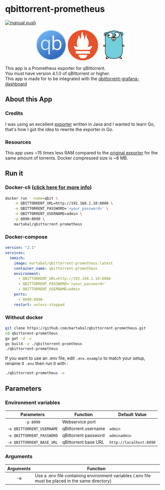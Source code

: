 # qbittorrent-prometheus

[![manual push](https://github.com/martabal/qbittorrent-prometheus/actions/workflows/push_docker.yml/badge.svg)](https://github.com/martabal/qbittorrent-prometheus/actions/workflows/push_docker.yml)

<p align="center">
<img src="img/qbittorrent.png" width=100> <img src="img/prometheus.png" width=100><img src="img/golang.png" width=100>
</p>

This app is a Prometheus exporter for qBittorrent.  
You must have version 4.1.0 of qBittorrent or higher.  
This app is made for to be integrated with the [qbittorrent-grafana-dashboard](https://github.com/caseyscarborough/qbittorrent-grafana-dashboard)  

## About this App

### Credits

I was using an excellent [exporter](https://github.com/caseyscarborough/qbittorrent-exporter) written in Java and I wanted to learn Go, that's how I got the idea to rewrite the exporter in Go.

### Resources

This app uses ~15 times less RAM compared to the [original exporter](https://github.com/caseyscarborough/qbittorrent-exporter) for the same amount of torrents.
Docker compressed size is ~8 MB.

## Run it

### Docker-cli ([click here for more info](https://docs.docker.com/engine/reference/commandline/cli/))

```sh
docker run --name=qbit \
    -e QBITTORRENT_URL=http://192.168.1.10:8080 \
    -e QBITTORRENT_PASSWORD='<your_password>' \
    -e QBITTORRENT_USERNAME=admin \
    -p 8090:8090 \
    martabal/qbittorrent-prometheus
```

### Docker-compose

```yaml
version: "2.1"
services:
  immich:
    image: martabal/qbittorrent-prometheus:latest
    container_name: qbittorrent-prometheus
    environment:
      - QBITTORRENT_URL=http://192.168.1.10:8080
      - QBITTORRENT_PASSWORD='<your_password>'
      - QBITTORRENT_USERNAME=admin
    ports:
      - 8090:8090
    restart: unless-stopped
```

### Without docker

```sh
git clone https://github.com/martabal/qbittorrent-prometheus.git
cd qbittorent-prometheus
go get -d -v
go build -o ./qbittorrent-promtheus
./qbittorrent-prometheus
```

If you want to use an .env file, edit `.env.example` to match your setup, rename it `.env` then run it with :

```sh
./qbittorrent-prometheus -e
```

## Parameters

### Environment variables

| Parameters | Function | Default Value |
| :-----: | ----- | ----- |
| `-p 8090` | Webservice port |  |
| `-e QBITTORRENT_USERNAME` | qBittorrent username | `admin` |
| `-e QBITTORRENT_PASSWORD` | qBittorrent password | `adminadmin` |
| `-e QBITTORRENT_BASE_URL` | qBittorrent base URL | `http://localhost:8090` |

### Arguments

| Arguments | Function |
| :-----: | ----- |
| -e | Use a .env file containing environment variables (.env file must be placed in the same directory) |
